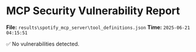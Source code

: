 # MCP Security Vulnerability Report
**File:** `results\spotify_mcp_server\tool_definitions.json`
**Time:** `2025-06-21 04:15:51`

✅ No vulnerabilities detected.